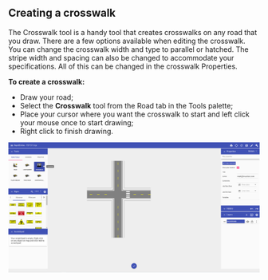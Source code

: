 ## Creating a crosswalk

The Crosswalk tool is a handy tool that creates crosswalks on any road that you draw. There are a few options available when editing the crosswalk. You can change the crosswalk width and type to parallel or hatched. The stripe width and spacing can also be changed to accommodate your specifications. All of this can be changed in the crosswalk Properties.

**To create a crosswalk:**

 - Draw your road;
 - Select the **Crosswalk** tool from the Road tab in the Tools palette;
 - Place your cursor where you want the crosswalk to start and left click your mouse once to start drawing;
 - Right click to finish drawing.



![ ](./assets/Crosswalk_Tool.png)